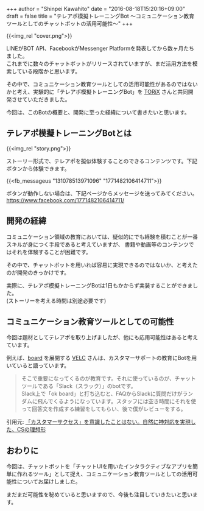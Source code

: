 +++
author = "Shinpei Kawahito"
date = "2016-08-18T15:20:16+09:00"
draft = false
title = "テレアポ模擬トレーニングBot 〜コミュニケーション教育ツールとしてのチャットボットの活用可能性〜"
+++

{{<img_rel "cover.png">}}

LINEがBOT API、FacebookがMessenger Platformを発表してから数ヶ月たちました。  
これまでに数々のチャットボットがリリースされていますが、まだ活用方法を模索している段階かと思います。

その中で、コミュニケーション教育ツールとしての活用可能性があるのではないかと考え、実験的に「テレアポ模擬トレーニングBot」を [TORiX](http://www.torix-corp.com/) さんと共同開発させていただきました。

今回は、このBotの概要と、開発に至った経緯について書きたいと思います。

## テレアポ模擬トレーニングBotとは
{{<img_rel "story.png">}}

ストーリー形式で、テレアポを擬似体験することのできるコンテンツです。下記ボタンから体験できます。

{{<fb_messageus "131078513971096" "1771482106414711">}}

ボタンが動作しない場合は、下記ページからメッセージを送ってみてください。  
https://www.facebook.com/1771482106414711/

## 開発の経緯
コミュニケーション領域の教育においては、疑似的にでも経験を積むことが一番スキルが身につく手段であると考えていますが、
書籍や動画等のコンテンツではそれを体験することが困難です。

その中で、チャットボットを用いれば容易に実現できるのではないか、と考えたのが開発のきっかけです。  

実際に、テレアポ模擬トレーニングBotは1日もかからず実装することができました。  
(ストーリーを考える時間は別途必要です)

## コミュニケーション教育ツールとしての可能性
今回は題材としてテレアポを取り上げましたが、他にも応用可能性はあると考えています。

例えば、[board](https://the-board.jp/) を展開する [VELC](http://www.velc.co.jp/about/) さんは、カスタマーサポートの教育にBotを用いていると語っています。

> そこで重要になってくるのが教育です。それに使っているのが、チャットツールである「Slack（スラック）」のbotです。  
Slack上で「ok board」と打ち込むと、FAQからSlackに質問だけがランダムに飛んでくるようになっています。スタッフには空き時間にそれを使って回答文を作成する練習をしてもらい、後で僕がレビューをする。

引用元: [「カスタマーサクセス」を意識したことはない。自然に神対応を実現した、CSの理想形](https://seleck.cc/article/475)

## おわりに
今回は、チャットボットを「チャットUIを用いたインタラクティブなアプリを簡単に作れるツール」として捉え、コミュニケーション教育ツールとしての活用可能性についてお届けしました。  

まだまだ可能性を秘めていると思いますので、今後も注目していきたいと思います。
